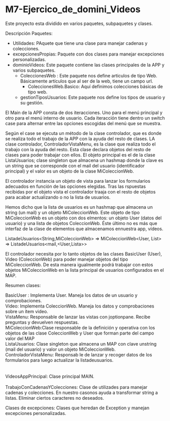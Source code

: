# M7-Ejercico_de_domini_Videos

Este proyecto esta dividido en varios paquetes, subpaquetes y clases.

Descripción Paquetes:

- Utilidades: PAquete que tiene una clase para manejar cadenas y colecciones.
- excepcionesPropias: Paquete con dos clases para manejar excepciones personalizadas.
- dominioVideos: Este paquete contiene las clases principales de la APP y varios subpaquetes.
    - ColeccionesWeb : Este paquete nos define articulos de tipo Web. Básicamente artículos que al ser de la web, tiene un campo url.
        - ColeccionesWeb.Basico: Aquí definimos colecciones básicas de tipo web.
    - gestionTiposUsuarios: Este paquete nos define los tipos de usuario y su gestión.
    


El Main de la APP consta de dos iteracciones. Uno para el menú principal y otro para el menú interno de usuario. 
Cada iteracción tiene dentro un switch case para alternar entre las opciones escogidas del menú que se muestra.

Según el case se ejecuta un método de la clase controlador, que es donde se realiza todo el trabajo de la APP con la ayuda del resto de clases. 
LA clase controlador, ControladorVistaMenu, es la clase que realiza todo el trabajo con la ayuda del resto. Esta clase declara objetos del resto de clases para poder trabajar con ellos. El objeto principal es el de la clase ListaUsuarios; clase singleton que almacena un hashmap donde la clave es un string que se corresponde con el mail del usuario (identificador principal) y el valor es un objeto de la clase MiColeccionWeb. 

El controlador instancia un objeto de vista para lanzar los formularios adecuados en función de las opciones elegidas. Tras las rspuestas recibidas por el objeto vista el controlador traaja con el resto de objetos para acabar actualizando o no la lista de usuarios.

Hemos dicho que la lista de usuarios es un hashmap que almacena un string (un mail) y un objeto MiColeccionWeb.  Este objeto de tipo MiColeccionWeb es un objeto con dos elmentos: un objeto User (datos del usuario) y una lista de objetos ColeccionWeb. Éste último no es más que interfaz de la clase de elementos que almacenamos ennuestra app, vídeos.

ListadeUsuarios<String,MiColeccionWeb>   => MiColeccionWeb<User, List<ColeccionWeb>>  =>   ListadeUsuarios<mail,<User,Lista<Videos>>>  
   
El controlador necesita por lo tanto objetos de las clases BasicUser (User), Video (ColeccionWeb) para poder manejar objetos del tipo MiColeccionWeb.
De esta manera igualmente podrá trabajar con estos objetos MiColeccionWeb en la lista principal de usuarios configurados en el MAP.

Resumen clases:

BasicUser :    Implementa User.  Maneja los datos de un usuario y comprobaciones.<br>
Video:         Implementa ColeccionWeb. Maneja los datos y comprobaciones sobre un ítem video.<br>
VistaMenu:     Responsable de lanzar las vistas con joptionpane. Recibe preguntas y devuelven respuestas.<br>
MiColeccionWeb:Clase responsable de la definición y operativa con los objetos de las clase ColeccionWeb y User que forman parte del campo valor del MAP<br>
ListaUsuarios: Clase singleton que almacena un MAP con clave unstring (mail del usuario) y valor un objeto MiColeccionWeb.<br>
ControladorVistaMenu: Responsab le de lanzar y recoger datos de los formularios para luego actualizar la listadeusuarios.<br>
<br><br>
VideosAppPrincipal: Clase principal MAIN. 
<br><br>
TrabajoConCadenasYColecciones: Clase de utilizades para manejar cadenas y colecciones. En nuestro casonos ayuda a transformar string a listas. Eliminar ciertos caracteres no deseados.

Clases de excepciones: Clases que heredan de Exception y manejan excepciones personalizadas.









        

